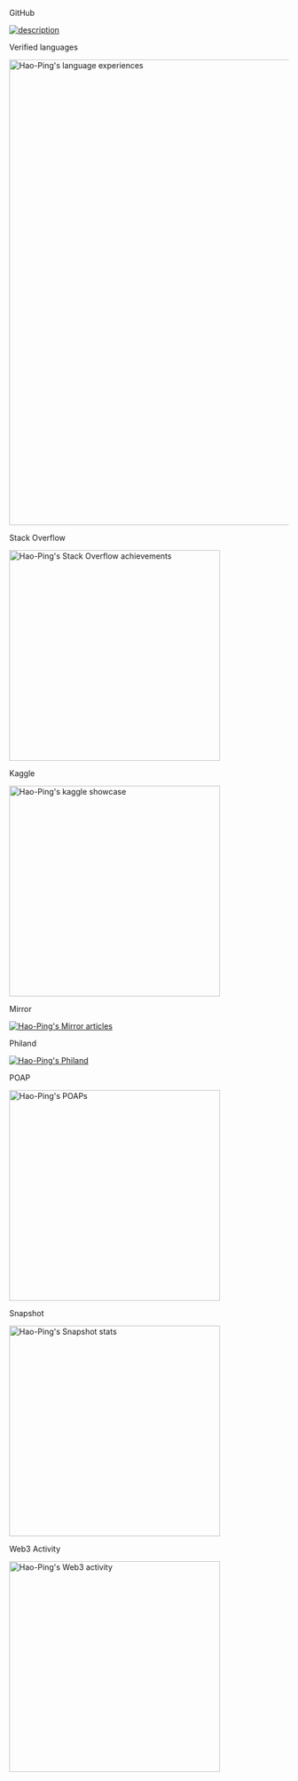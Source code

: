 GitHub

<a href="https://quine.sh/profile/caaatisgood">
  <picture>
    <source media="(prefers-color-scheme: dark)" srcset="https://stats.quine.sh/caaatisgood/github?theme=dark">
    <img alt="description" src="https://stats.quine.sh/caaatisgood/github">
  </picture>
</a>

Verified languages

<a href="https://quine.sh/profile/caaatisgood"><img src="https://stats.quine.sh/caaatisgood/verified-languages" alt="Hao-Ping's language experiences" width="840px"></a>

Stack Overflow

<a href="https://quine.sh/profile/caaatisgood"><img src="https://stats.quine.sh/caaatisgood/stack-overflow" alt="Hao-Ping's Stack Overflow achievements" width="380px"></a>

Kaggle

<a href="https://quine.sh/profile/caaatisgood"><img src="https://stats.quine.sh/caaatisgood/kaggle?hideall=true" alt="Hao-Ping's kaggle showcase" width="380px"></a>

Mirror

[![Hao-Ping's Mirror articles](https://stats.quine.sh/caaatisgood/mirror)](https://quine.sh/profile/caaatisgood)

Philand

[![Hao-Ping's Philand](https://stats.quine.sh/caaatisgood/philand-mumbai/caaatisgood.eth)](https://quine.sh/profile/caaatisgood)

POAP

<a href="https://quine.sh/profile/caaatisgood"><img src="https://stats.quine.sh/caaatisgood/poap" alt="Hao-Ping's POAPs" width="380px"></a>

Snapshot

<a href="https://quine.sh/profile/caaatisgood"><img src="https://stats.quine.sh/caaatisgood/snapshot" alt="Hao-Ping's Snapshot stats" width="380px"></a>

Web3 Activity

<a href="https://quine.sh/profile/caaatisgood"><img src="https://stats.quine.sh/caaatisgood/web3" alt="Hao-Ping's Web3 activity" width="380px"></a>

